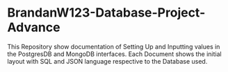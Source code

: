# BrandanW123-Database-Project-Advance
 This Repository show documentation of Setting Up and Inputting values in the PostgresDB and MongoDB interfaces. Each Document shows the initial layout with SQL and JSON language respective to the Database used.  

